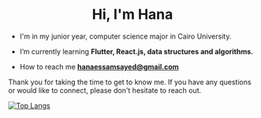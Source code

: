 <h1 align="center">Hi, I'm Hana</h1>


- I'm in my junior year, computer science major in Cairo University.

-  I’m currently learning **Flutter, React.js, data structures and algorithms.**

-  How to reach me **hanaessamsayed@gmail.com**

Thank you for taking the time to get to know me. If you have any questions or would like to connect, please don't hesitate to reach out.

[![Top Langs](https://github-readme-stats.vercel.app/api/top-langs/?username=hanaessam&layout=compact&theme=vision-friendly-dark)](https://github.com/anuraghazra/github-readme-stats)
